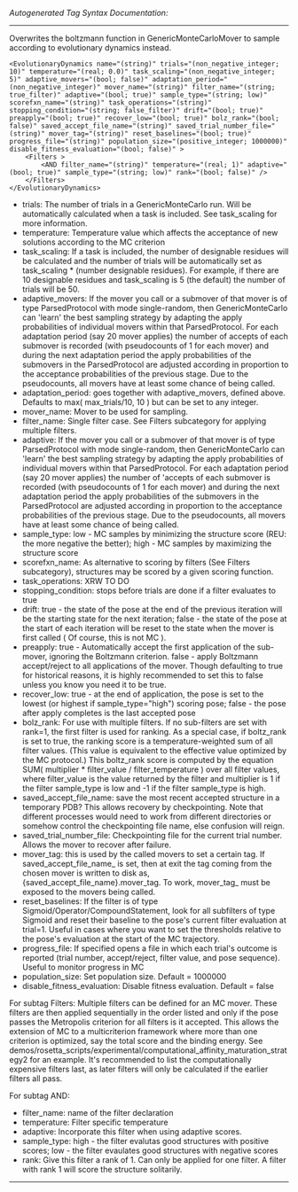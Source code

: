 _Autogenerated Tag Syntax Documentation:_

---
Overwrites the boltzmann function in GenericMonteCarloMover to sample according to evolutionary dynamics instead.

```
<EvolutionaryDynamics name="(string)" trials="(non_negative_integer; 10)" temperature="(real; 0.0)" task_scaling="(non_negative_integer; 5)" adaptive_movers="(bool; false)" adaptation_period="(non_negative_integer)" mover_name="(string)" filter_name="(string; true_filter)" adaptive="(bool; true)" sample_type="(string; low)" scorefxn_name="(string)" task_operations="(string)" stopping_condition="(string; false_filter)" drift="(bool; true)" preapply="(bool; true)" recover_low="(bool; true)" bolz_rank="(bool; false)" saved_accept_file_name="(string)" saved_trial_number_file="(string)" mover_tag="(string)" reset_baselines="(bool; true)" progress_file="(string)" population_size="(positive_integer; 1000000)" disable_fitness_evaluation="(bool; false)" >
    <Filters >
        <AND filter_name="(string)" temperature="(real; 1)" adaptive="(bool; true)" sample_type="(string; low)" rank="(bool; false)" />
    </Filters>
</EvolutionaryDynamics>
```

-   trials: The number of trials in a GenericMonteCarlo run. Will be automatically calculated when a task is included. See task_scaling for more information.
-   temperature: Temperature value which affects the acceptance of new solutions according to the MC criterion
-   task_scaling: If a task is included, the number of designable residues will be calculated and the number of trials will be automatically set as task_scaling * (number designable residues). For example, if there are 10 designable residues and task_scaling is 5 (the default) the number of trials will be 50.
-   adaptive_movers: If the mover you call or a submover of that mover is of type ParsedProtocol with mode single-random, then GenericMonteCarlo can 'learn' the best sampling strategy by adapting the apply probabilities of individual movers within that ParsedProtocol. For each adaptation period (say 20 mover applies) the number of accepts of each submover is recorded (with pseudocounts of 1 for each mover) and during the next adaptation period the apply probabilities of the submovers in the ParsedProtocol are adjusted according in proportion to the acceptance probabilities of the previous stage. Due to the pseudocounts, all movers have at least some chance of being called.
-   adaptation_period: goes together with adaptive_movers, defined above. Defaults to max( max_trials/10, 10 ) but can be set to any integer.
-   mover_name: Mover to be used for sampling.
-   filter_name: Single filter case. See Filters subcategory for applying multiple filters.
-   adaptive: If the mover you call or a submover of that mover is of type ParsedProtocol with mode single-random, then GenericMonteCarlo can 'learn' the best sampling strategy by adapting the apply probabilities of individual movers within that ParsedProtocol. For each adaptation period (say 20 mover applies) the number of 'accepts of each submover is recorded (with pseudocounts of 1 for each mover) and during the next adaptation period the apply probabilities of the submovers in the ParsedProtocol are adjusted according in proportion to the acceptance probabilities of the previous stage. Due to the pseudocounts, all movers have at least some chance of being called.
-   sample_type: low - MC samples by minimizing the structure score (REU: the more negative the better); high - MC samples by maximizing the structure score
-   scorefxn_name: As alternative to scoring by filters (See Filters subcategory), structures may be scored by a given scoring function.
-   task_operations: XRW TO DO
-   stopping_condition: stops before trials are done if a filter evaluates to true
-   drift: true - the state of the pose at the end of the previous iteration will be the starting state for the next iteration; false - the state of the pose at the start of each iteration will be reset to the state when the mover is first called ( Of course, this is not MC ).
-   preapply: true - Automatically accept the first application of the sub-mover, ignoring the Boltzmann criterion. false - apply Boltzmann accept/reject to all applications of the mover. Though defaulting to true for historical reasons, it is highly recommended to set this to false unless you know you need it to be true.
-   recover_low: true - at the end of application, the pose is set to the lowest (or highest if sample_type="high") scoring pose; false - the pose after apply completes is the last accepted pose
-   bolz_rank: For use with multiple filters. If no sub-filters are set with rank=1, the first filter is used for ranking. As a special case, if boltz_rank is set to true, the ranking score is a temperature-weighted sum of all filter values. (This value is equivalent to the effective value optimized by the MC protocol.) This boltz_rank score is computed by the equation SUM( multiplier * filter_value / filter_temperature ) over all filter values, where filter_value is the value returned by the filter and multiplier is 1 if the filter sample_type is low and -1 if the filter sample_type is high.
-   saved_accept_file_name: save the most recent accepted structure in a temporary PDB? This allows recovery by checkpointing. Note that different processes would need to work from different directories or somehow control the checkpointing file name, else confusion will reign.
-   saved_trial_number_file: Checkpointing file for the current trial number. Allows the mover to recover after failure.
-   mover_tag: this is used by the called movers to set a certain tag. If saved_accept_file_name_ is set, then at exit the tag coming from the chosen mover is written to disk as, {saved_accept_file_name}.mover_tag. To work, mover_tag_ must be exposed to the movers being called.
-   reset_baselines: If the filter is of type Sigmoid/Operator/CompoundStatement, look for all subfilters of type Sigmoid and reset their baseline to the pose's current filter evaluation at trial=1. Useful in cases where you want to set the thresholds relative to the pose's evaluation at the start of the MC trajectory.
-   progress_file: If specified opens a file in which each trial's outcome is reported (trial number, accept/reject, filter value, and pose sequence). Useful to monitor progress in MC
-   population_size: Set population size. Default = 1000000
-   disable_fitness_evaluation: Disable fitness evaluation. Default = false


For subtag Filters: Multiple filters can be defined for an MC mover. These filters are then applied sequentially in the order listed and only if the pose passes the Metropolis criterion for all filters is it accepted. This allows the extension of MC to a multicriterion framework where more than one criterion is optimized, say the total score and the binding energy. See demos/rosetta_scripts/experimental/computational_affinity_maturation_strategy2 for an example. It's recommended to list the computationally expensive filters last, as later filters will only be calculated if the earlier filters all pass.



For subtag AND: 

-   filter_name: name of the filter declaration
-   temperature: Filter specific temperature
-   adaptive: Incorporate this filter when using adaptive scores.
-   sample_type: high - the filter evalutas good structures with positive scores; low - the filter evaulates good structures with negative scores
-   rank: Give this filter a rank of 1. Can only be applied for one filter. A filter with rank 1 will score the structure solitarily.

---
